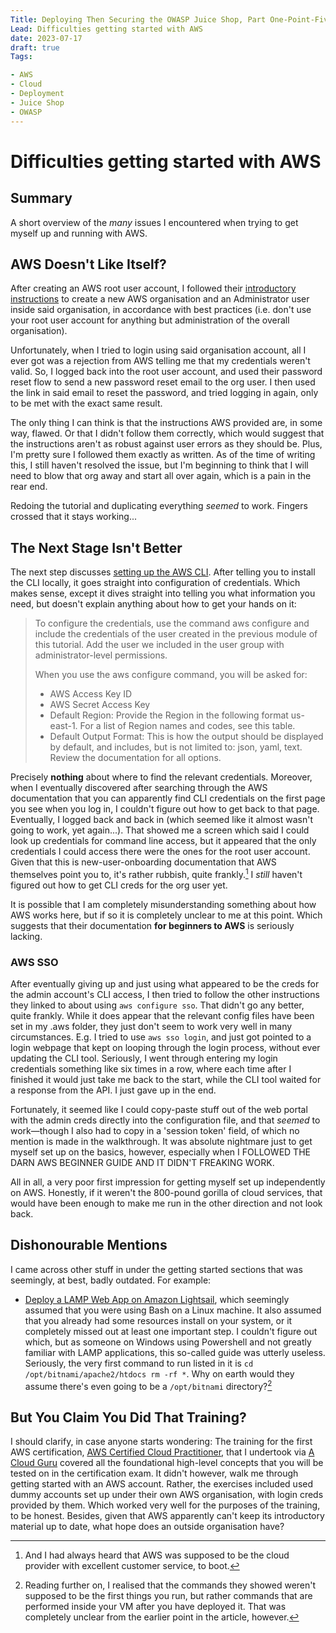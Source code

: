 ```yaml
---
Title: Deploying Then Securing the OWASP Juice Shop, Part One-Point-Five of ? 
Lead: Difficulties getting started with AWS
date: 2023-07-17
draft: true
Tags:

- AWS
- Cloud
- Deployment
- Juice Shop
- OWASP
---
```

# Difficulties getting started with AWS

## Summary

A short overview of the _many_ issues I encountered when trying to get myself up and running with AWS.

## AWS Doesn't Like Itself?

After creating an AWS root user account, I followed their [introductory instructions](https://aws.amazon.com/getting-started/guides/setup-environment/module-two/) to create a new AWS organisation and an Administrator user inside said organisation, in accordance with best practices (i.e. don't use your root user account for anything but administration of the overall organisation).

Unfortunately, when I tried to login using said organisation account, all I ever got was a rejection from AWS telling me that my credentials weren't valid.  So, I logged back into the root user account, and used their password reset flow to send a new password reset email to the org user.  I then used the link in said email to reset the password, and tried logging in again, only to be met with the exact same result.

The only thing I can think is that the instructions AWS provided are, in some way, flawed.  Or that I didn't follow them correctly, which would suggest that the instructions aren't as robust against user errors as they should be.  Plus, I'm pretty sure I followed them exactly as written.  As of the time of writing this, I still haven't resolved the issue, but I'm beginning to think that I will need to blow that org away and start all over again, which is a pain in the rear end.

Redoing the tutorial and duplicating everything _seemed_ to work.  Fingers crossed that it stays working...

## The Next Stage Isn't Better

The next step discusses [setting up the AWS CLI](https://aws.amazon.com/getting-started/guides/setup-environment/module-three/).  After telling you to install the CLI locally, it goes straight into configuration of credentials.  Which makes sense, except it dives straight into telling you what information you need, but doesn't explain anything about how to get your hands on it:

> To configure the credentials, use the command aws configure and include the credentials of the user created in the previous module of this tutorial. Add the user we included in the user group with administrator-level permissions.
> 
> When you use the aws configure command, you will be asked for:
>
> - AWS Access Key ID
> - AWS Secret Access Key
> - Default Region: Provide the Region in the following format us-east-1. For a list of Region names and codes, see this table.
> - Default Output Format: This is how the output should be displayed by default, and includes, but is not limited to: json, yaml, text. Review the documentation for all options. 

Precisely __nothing__ about where to find the relevant credentials.  Moreover, when I eventually discovered after searching through the AWS documentation that you can apparently find CLI credentials on the first page you see when you log in, I couldn't figure out how to get back to that page.  Eventually, I logged back and back in (which seemed like it almost wasn't going to work, yet again...).  That showed me a screen which said I could look up credentials for command line access, but it appeared that the only credentials I could access there were the ones for the root user account.  Given that this is new-user-onboarding documentation that AWS themselves point you to, it's rather rubbish, quite frankly.[^custserv]  I _still_ haven't figured out how to get CLI creds for the org user yet.

It is possible that I am completely misunderstanding something about how AWS works here, but if so it is completely unclear to me at this point.  Which suggests that their documentation __for beginners to AWS__ is seriously lacking. 

[^custserv]:  And I had always heard that AWS was supposed to be the cloud provider with excellent customer service, to boot.

### AWS SSO

After eventually giving up and just using what appeared to be the creds for the admin account's CLI access, I then tried to follow the other instructions they linked to about using `aws configure sso`.  That didn't go any better, quite frankly.  While it does appear that the relevant config files have been set in my .aws folder, they just don't seem to work very well in many circumstances.  E.g. I tried to use `aws sso login`, and just got pointed to a login webpage that kept on looping through the login process, without ever updating the CLI tool.  Seriously, I went through entering my login credentials something like six times in a row, where each time after I finished it would just take me back to the start, while the CLI tool waited for a response from the API.  I just gave up in the end.

Fortunately, it seemed like I could copy-paste stuff out of the web portal with the admin creds directly into the configuration file, and that _seemed_ to work—though I also had to copy in a 'session token' field, of which no mention is made in the walkthrough.  It was absolute nightmare just to get myself set up on the basics, however, especially when I FOLLOWED THE DARN AWS BEGINNER GUIDE AND IT DIDN'T FREAKING WORK.

All in all, a very poor first impression for getting myself set up independently on AWS.  Honestly, if it weren't the 800-pound gorilla of cloud services, that would have been enough to make me run in the other direction and not look back.

## Dishonourable Mentions

I came across other stuff in under the getting started sections that was seemingly, at best, badly outdated.  For example:

- [Deploy a LAMP Web App on Amazon Lightsail](https://aws.amazon.com/getting-started/guides/deploy-lamp-lightsail/), which seemingly assumed that you were using Bash on a Linux machine.  It also assumed that you already had some resources install on your system, or it completely missed out at least one important step.  I couldn't figure out which, but as someone on Windows using Powershell and not greatly familiar with LAMP applications, this so-called guide was utterly useless.  Seriously, the very first command to run listed in it is `cd /opt/bitnami/apache2/htdocs rm -rf *`.  Why on earth would they assume there's even going to be a `/opt/bitnami` directory?[^lamp]

[^lamp]:  Reading further on, I realised that the commands they showed weren't supposed to be the first things you run, but rather commands that are performed inside your VM after you have deployed it.  That was completely unclear from the earlier point in the article, however.

## But You Claim You Did That Training?

I should clarify, in case anyone starts wondering:  The training for the first AWS certification, [AWS Certified Cloud Practitioner](https://aws.amazon.com/certification/certified-cloud-practitioner/), that I undertook via [A Cloud Guru](https://www.pluralsight.com/cloud-guru) covered all the foundational high-level concepts that you will be tested on in the certification exam.  It didn't however, walk me through getting started with an AWS account.  Rather, the exercises included used dummy accounts set up under their own AWS organisation, with login creds provided by them.  Which worked very well for the purposes of the training, to be honest.  Besides, given that AWS apparently can't keep its introductory material up to date, what hope does an outside organisation have?